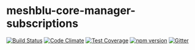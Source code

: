 # meshblu-core-manager-subscriptions

[![Build Status](https://travis-ci.org/octoblu/meshblu-core-manager-subscriptions.svg?branch=master)](https://travis-ci.org/octoblu/meshblu-core-manager-subscriptions)
[![Code Climate](https://codeclimate.com/github/octoblu/meshblu-core-manager-subscriptions/badges/gpa.svg)](https://codeclimate.com/github/octoblu/meshblu-core-manager-subscriptions)
[![Test Coverage](https://codeclimate.com/github/octoblu/meshblu-core-manager-subscriptions/badges/coverage.svg)](https://codeclimate.com/github/octoblu/meshblu-core-manager-subscriptions)
[![npm version](https://badge.fury.io/js/meshblu-core-manager-subscriptions.svg)](http://badge.fury.io/js/meshblu-core-manager-subscriptions)
[![Gitter](https://badges.gitter.im/octoblu/help.svg)](https://gitter.im/octoblu/help)
